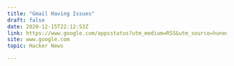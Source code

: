 ```yaml
---
title: "Gmail Having Issues"
draft: false
date: 2020-12-15T22:12:53Z
link: https://www.google.com/appsstatus?utm_medium=RSS&utm_source=hune#hl=en&v=issue&sid=1&iid=a8b67908fadee664c68c240ff9f529ab
site: www.google.com
topic: Hacker News  

---
```

